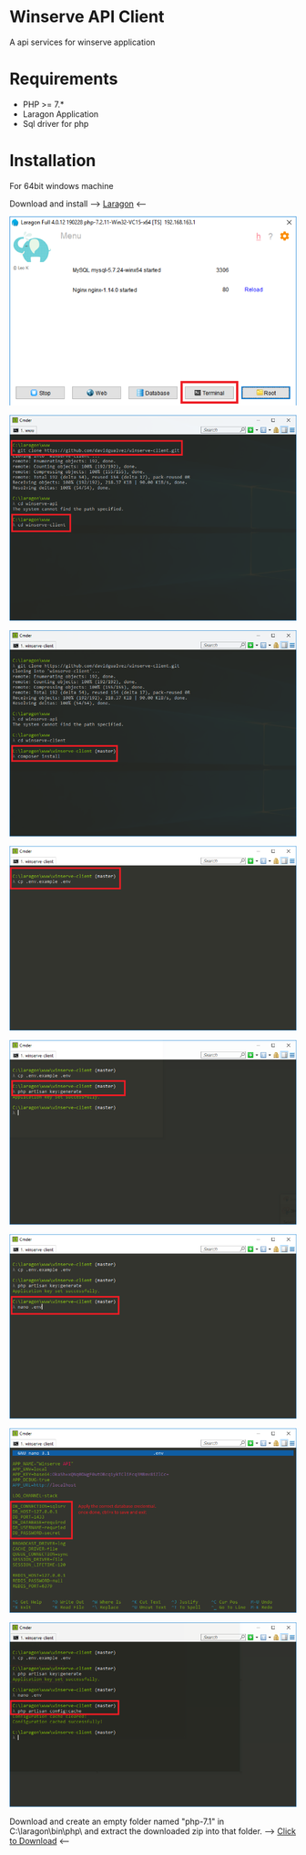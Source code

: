 Winserve API Client
=======================

A api services for winserve application

Requirements
============

* PHP >= 7.*
* Laragon Application
* Sql driver for php

Installation
============

For 64bit windows machine 


Download and install --> 
[Laragon](https://sourceforge.net/projects/laragon/files/releases/4.0/laragon-full.exe) <--

![alt text](https://github.com/davidgualvez/winserve-client/blob/development/installation/laragon%20window.png)

![alt text](https://github.com/davidgualvez/winserve-client/blob/development/installation/cmdr-cd-to-directory.png)

![alt text](https://github.com/davidgualvez/winserve-client/blob/development/installation/cmdr-composer-install.png)

![alt text](https://github.com/davidgualvez/winserve-client/blob/development/installation/cmdr-copying-env.png)

![alt text](https://github.com/davidgualvez/winserve-client/blob/development/installation/cmdr-key-generate.png)

![alt text](https://github.com/davidgualvez/winserve-client/blob/development/installation/cmdr-editing-env-for-db-credential.png)

![alt text](https://github.com/davidgualvez/winserve-client/blob/development/installation/cmdr-update-env.png)

![alt text](https://github.com/davidgualvez/winserve-client/blob/development/installation/cmdr-config-cache.png) 

Download and create an empty folder named "php-7.1" in C:\laragon\bin\php\ and extract the downloaded zip into that folder. -->
[Click to Download](https://windows.php.net/downloads/releases/php-7.1.30-Win32-VC14-x64.zip) <--

